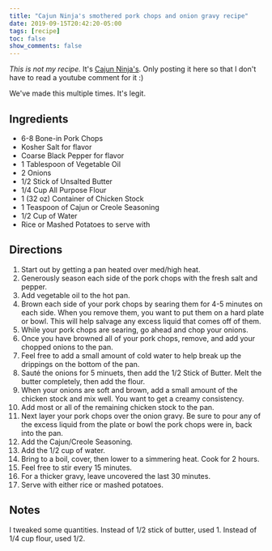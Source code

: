 ```yaml
---
title: "Cajun Ninja's smothered pork chops and onion gravy recipe"
date: 2019-09-15T20:42:20-05:00
tags: [recipe]
toc: false
show_comments: false
---
```


_This is not my recipe._ It's [Cajun Ninja's](https://youtu.be/grncwJnydzg). Only posting it here so that I don't have to read a youtube comment for it :)

We've made this multiple times. It's legit.

## Ingredients

- 6-8 Bone-in Pork Chops
- Kosher Salt for flavor
- Coarse Black Pepper for flavor
- 1 Tablespoon of Vegetable Oil
- 2 Onions
- 1/2 Stick of Unsalted Butter
- 1/4 Cup All Purpose Flour
- 1 (32 oz) Container of Chicken Stock
- 1 Teaspoon of Cajun or Creole Seasoning 
- 1/2 Cup of Water
- Rice or Mashed Potatoes to serve with

## Directions

1. Start out by getting a pan heated over med/high heat. 
1. Generously season each side of the pork chops with the fresh salt and pepper.
1. Add vegetable oil to the hot pan.
1. Brown each side of your pork chops by searing them for 4-5 minutes on each side. When you remove them, you want to put them on a hard plate or bowl. This will help salvage any excess liquid that comes off of them. 
1. While your pork chops are searing, go ahead and chop your onions.
1. Once you have browned all of your pork chops, remove, and add your chopped onions to the pan. 
1. Feel free to add a small amount of cold water to help break up the drippings on the bottom of the pan. 
1. Sauté the onions for 5 minuets, then add the 1/2 Stick of Butter. Melt the butter completely, then add the flour. 
1. When your onions are soft and brown, add a small amount of the chicken stock and mix well. You want to get a creamy consistency.
1. Add most or all of the remaining chicken stock to the pan.
1. Next layer your pork chops over the onion gravy. Be sure to pour any of the excess liquid from the plate or bowl the pork chops were in, back into the pan. 
1. Add the Cajun/Creole Seasoning. 
1. Add the 1/2 cup of water.
1. Bring to a boil, cover, then lower to a simmering heat. Cook for 2 hours.
1. Feel free to stir every 15 minutes. 
1. For a thicker gravy, leave uncovered the last 30 minutes. 
1. Serve with either rice or mashed potatoes.

## Notes

I tweaked some quantities. Instead of 1/2 stick of butter, used 1. Instead of 1/4 cup flour, used 1/2. 
